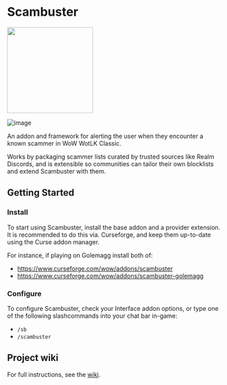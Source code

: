 # Scambuster

<img src="https://user-images.githubusercontent.com/52763122/212459976-355a11cb-6a9f-40fa-bb5c-06c7da505a75.png" width="200" height="200">

![image](https://user-images.githubusercontent.com/52763122/212796308-8eb40892-0f36-48ba-a226-a68a2addde8b.png)

An addon and framework for alerting the user when they encounter a known scammer in WoW WotLK Classic.

Works by packaging scammer lists curated by trusted sources like Realm Discords, and is extensible so communities can tailor their own blocklists and extend Scambuster with them.

## Getting Started

### Install

To start using Scambuster, install the base addon and a provider extension. It is recommended to do this via. Curseforge, and keep them up-to-date using the Curse addon manager.

For instance, if playing on Golemagg install both of:
- https://www.curseforge.com/wow/addons/scambuster
- https://www.curseforge.com/wow/addons/scambuster-golemagg

### Configure

To configure Scambuster, check your Interface addon options, or type one of the following slashcommands into your chat bar in-game:
- `/sb`
- `/scambuster`

## Project wiki

For full instructions, see the [wiki](https://github.com/hypernormalisation/Scambuster/wiki).

